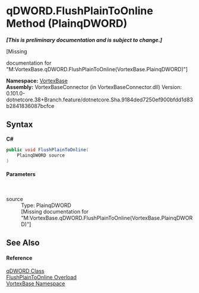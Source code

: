 # qDWORD.FlushPlainToOnline Method (PlainqDWORD)
 _**\[This is preliminary documentation and is subject to change.\]**_

\[Missing <summary> documentation for "M:VortexBase.qDWORD.FlushPlainToOnline(VortexBase.PlainqDWORD)"\]

**Namespace:**&nbsp;<a href="N_VortexBase.md">VortexBase</a><br />**Assembly:**&nbsp;VortexBaseConnector (in VortexBaseConnector.dll) Version: 0.101.0-dotnetcore.38+Branch.feature/dotnetcore.Sha.9184ded7250ef900bfdd1d83b2841836087bcfce

## Syntax

**C#**<br />
``` C#
public void FlushPlainToOnline(
	PlainqDWORD source
)
```


#### Parameters
&nbsp;<dl><dt>source</dt><dd>Type: PlainqDWORD<br />\[Missing <param name="source"/> documentation for "M:VortexBase.qDWORD.FlushPlainToOnline(VortexBase.PlainqDWORD)"\]</dd></dl>

## See Also


#### Reference
<a href="T_VortexBase_qDWORD.md">qDWORD Class</a><br /><a href="Overload_VortexBase_qDWORD_FlushPlainToOnline.md">FlushPlainToOnline Overload</a><br /><a href="N_VortexBase.md">VortexBase Namespace</a><br />